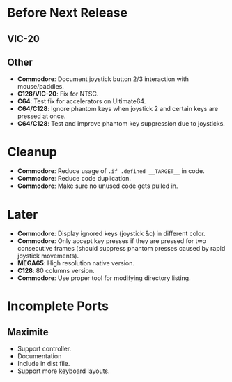 # Before Next Release
 
## VIC-20


## Other

- **Commodore**: Document joystick button 2/3 interaction with mouse/paddles.
- **C128/VIC-20**: Fix for NTSC.
- **C64**: Test fix for accelerators on Ultimate64.
- **C64/C128**: Ignore phantom keys when joystick 2 and certain keys are pressed at once.
- **C64/C128**: Test and improve phantom key suppression due to joysticks.

# Cleanup

- **Commodore**: Reduce usage of `.if .defined __TARGET__` in code.
- **Commodore**: Reduce code duplication.
- **Commodore**: Make sure no unused code gets pulled in.

# Later

- **Commodore**: Display ignored keys (joystick &c) in different color.
- **Commodore**: Only accept key presses if they are pressed for two consecutive frames (should suppress phantom presses caused by rapid joystick movements).
- **MEGA65**: High resolution native version.
- **C128**: 80 columns version.
- **Commodore**: Use proper tool for modifying directory listing.

# Incomplete Ports

## Maximite

- Support controller.
- Documentation
- Include in dist file.
- Support more keyboard layouts.
